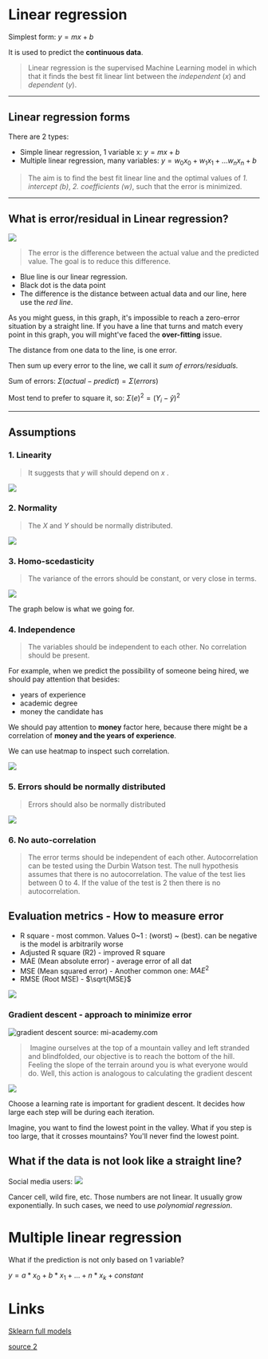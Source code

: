 
# Linear regression
Simplest form: $y = mx + b$

It is used to predict the **continuous data**.

> Linear regression is the supervised Machine Learning model in which that it finds the best fit linear lint between the *independent* ($x$) and *dependent* ($y$).

---

## Linear regression forms

There are 2 types: 
- Simple linear regression, 1 variable x: $y = mx + b$
- Multiple linear regression, many variables: $y = w_0 x_0 + w_1 x_1 + ... w_n x_n + b$ 

> The aim is to find the best fit linear line and the optimal values of *1. intercept (b)*, *2. coefficients (w)*, such that the error is minimized.

---

## What is error/residual in Linear regression?

![](images/20230204_linear_regression.png)

> The error is the difference between the actual value and the predicted value. The goal is to reduce this difference.

- Blue line is our linear regression. 
- Black dot is the data point
- The difference is the distance between actual data and our line, here use the *red line*.

As you might guess, in this graph, it's impossible to reach a zero-error situation by a straight line. If you have a line that turns and match every point in this graph, you will might've faced the **over-fitting** issue.

The distance from one data to the line, is one error.

Then sum up every error to the line, we call it *sum of errors/residuals.*

Sum of errors:
$\Sigma (actual - predict) = \Sigma (errors)$ 

Most tend to prefer to square it, so:
$\Sigma (e)^2 = (Y_i - \hat{y})^2$ 

---


## Assumptions

### 1. Linearity 
> It suggests that $y$ will should depend on $x$ . 

![](20230204_linear_regression-1.png)

### 2. Normality

> The $X$ and $Y$ should be normally distributed. 

![](20230204_linear_regression-2.png)

### 3. Homo-scedasticity
> The variance of the errors should be constant, or very close in terms.

![](20230204_linear_regression-3.png)

The graph below is what we going for.

### 4. Independence

> The variables should be independent to each other. No correlation should be present.

For example, when we predict the possibility of someone being hired, we should pay attention that besides:

- years of experience
- academic degree
- money the candidate has

We should pay attention to **money** factor here, because there might be a correlation of **money and the years of experience**.

We can use  heatmap to inspect such correlation. 

![](20230204_linear_regression-4.png)

### 5. Errors should be normally distributed

> Errors should also be normally distributed

![](20230204_linear_regression-5.png)

### 6. No auto-correlation

> The error terms should be independent of each other. Autocorrelation can be tested using the Durbin Watson test. The null hypothesis assumes that there is no autocorrelation. The value of the test lies between 0 to 4. If the value of the test is 2 then there is no autocorrelation.

## Evaluation metrics - How to measure error

- R square - most common. Values 0~1 : (worst) ~ (best). can be negative is the model is arbitrarily worse
- Adjusted R square (R2) - improved R square
- MAE (Mean absolute error) - average error of all dat 
- MSE (Mean squared error) - Another common one: $MAE^2$
- RMSE (Root MSE) - $\sqrt{MSE}$ 

![](20230204_linear_regression-6.png)

### Gradient descent - approach to minimize error

![gradient descent](images/gradient_descent.gif)
source: mi-academy.com

>  Imagine ourselves at the top of a mountain valley and left stranded and blindfolded, our objective is to reach the bottom of the hill. Feeling the slope of the terrain around you is what everyone would do. Well, this action is analogous to calculating the gradient descent

![](gradient_descent_analogy.png)

Choose a learning rate is important for gradient descent. It decides how large each step will be during each iteration.

Imagine, you want to find the lowest point in the valley. What if you step is too large, that it crosses mountains? You'll never find the lowest point.

## What if the data is not look like a straight line?

Social media users:
![](instagram_users.png)

Cancer cell, wild fire, etc. Those numbers are not linear. It usually grow exponentially. In such cases, we need to use *polynomial regression*.

# Multiple linear regression

What if the prediction is not only based on 1 variable?

$y = a*x_0 + b*x_1 + ... + n*x_k + constant$ 

# Links

[Sklearn full models](https://scikit-learn.org/stable/modules/linear_model.html)

[source 2](https://towardsdatascience.com/introduction-to-linear-regression-and-polynomial-regression-f8adc96f31cb)